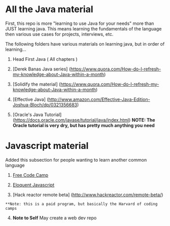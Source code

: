 # All the Java material
  
  First, this repo is more "learning to use Java for your needs" more than JUST
  learning java. This means learning the fundamentals of the language then
  various use cases for projects, interviews, etc.

  The following folders have various materials on learning java, but in
  order of learning...

   1. Head First Java ( All chapters )

   2. [Derek Banas Java series] (https://www.quora.com/How-do-I-refresh-my-knowledge-about-Java-within-a-month)

   3. [Solidify the material] (https://www.quora.com/How-do-I-refresh-my-knowledge-about-Java-within-a-month)

   4. [Effective Java] (http://www.amazon.com/Effective-Java-Edition-Joshua-Bloch/dp/0321356683)
   
   5. [Oracle's Java Tutorial] (https://docs.oracle.com/javase/tutorial/java/index.html)
  **NOTE: The Oracle tutorial is very dry, but has pretty much anything you need**


# Javascript material

  Added this subsection for people wanting to learn another common language

  1. [Free Code Camp](http://www.freecodecamp.com/)

  2. [Eloquent Javascript](http://eloquentjavascript.net)
  
  3. [Hack reactor remote beta] (http://www.hackreactor.com/remote-beta/)
    
    **Note: this is a paid program, but basically the Harvard of coding camps
  
  4. **Note to Self** May create a web dev repo
